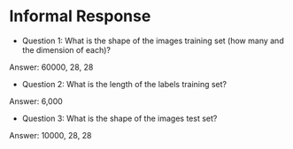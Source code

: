 # Informal Response 
- Question 1: What is the shape of the images training set (how many and the dimension of each)?

Answer: 60000, 28, 28
  
- Question 2: What is the length of the labels training set?

Answer: 6,000
  
- Question 3: What is the shape of the images test set?
  
Answer: 10000, 28, 28